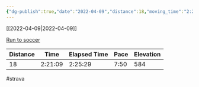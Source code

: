 ```yaml
---
{"dg-publish":true,"date":"2022-04-09","distance":18,"moving_time":"2:21:09","elapsed_time":"2:25:29","pace":"7:50","total_elevation_gain":584,"url":"https://www.strava.com/activities/6955869526","permalink":"/01-personal/strava/2022-04-09-run-to-soccer/","dgPassFrontmatter":true}
---
```



[[2022-04-09\|2022-04-09]]

[Run to soccer](https://www.strava.com/activities/6955869526)

| Distance | Time    | Elapsed Time | Pace | Elevation |
| -------- | ------- | ------------ | ---- | --------- |
| 18       | 2:21:09 | 2:25:29      | 7:50 | 584       |




#strava
